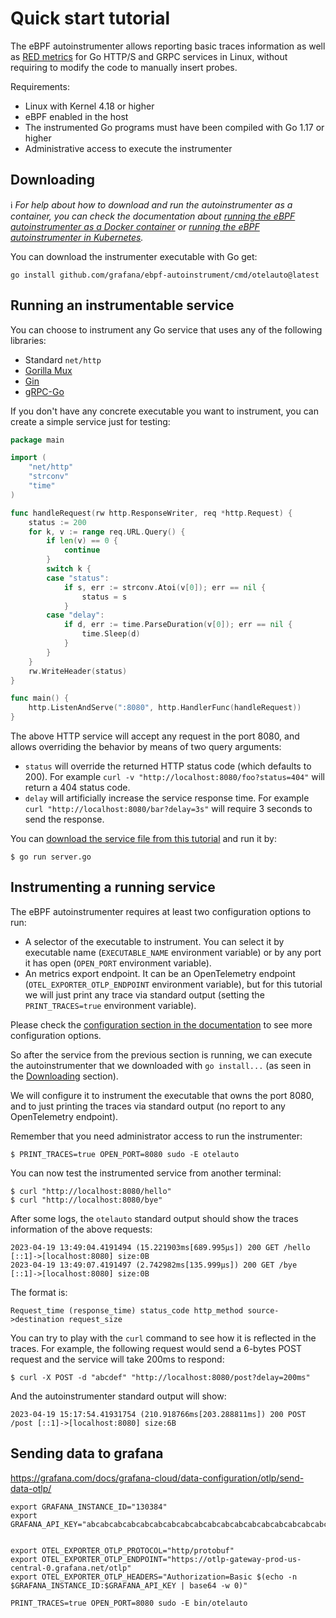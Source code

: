 # Quick start tutorial

The eBPF autoinstrumenter allows reporting basic traces information as well as
[RED metrics](https://grafana.com/files/grafanacon_eu_2018/Tom_Wilkie_GrafanaCon_EU_2018.pdf)
for Go HTTP/S and GRPC services in Linux, without requiring to modify the code
to manually insert probes.

Requirements:
- Linux with Kernel 4.18 or higher
- eBPF enabled in the host
- The instrumented Go programs must have been compiled with Go 1.17 or higher
- Administrative access to execute the instrumenter

## Downloading

ℹ️ _For help about how to download and run the autoinstrumenter as a container, you
can check the documentation about [running the eBPF autoinstrumenter as a Docker container](../docker.md)
or [running the eBPF autoinstrumenter in Kubernetes](../k8s.md)._

You can download the instrumenter executable with Go get:

```
go install github.com/grafana/ebpf-autoinstrument/cmd/otelauto@latest
```

## Running an instrumentable service

You can choose to instrument any Go service that uses any of the following libraries:

* Standard `net/http`
* [Gorilla Mux](https://github.com/gorilla/mux)
* [Gin](https://gin-gonic.com/)
* [gRPC-Go](https://github.com/grpc/grpc-go)

If you don't have any concrete executable you want to instrument, you can create a simple
service just for testing:

```go
package main

import (
	"net/http"
	"strconv"
	"time"
)

func handleRequest(rw http.ResponseWriter, req *http.Request) {
	status := 200
	for k, v := range req.URL.Query() {
		if len(v) == 0 {
			continue
		}
		switch k {
		case "status":
			if s, err := strconv.Atoi(v[0]); err == nil {
				status = s
			}
		case "delay":
			if d, err := time.ParseDuration(v[0]); err == nil {
				time.Sleep(d)
			}
		}
	}
	rw.WriteHeader(status)
}

func main() {
	http.ListenAndServe(":8080", http.HandlerFunc(handleRequest))
}
```

The above HTTP service will accept any request in the port 8080, and allows
overriding the behavior by means of two query arguments:

* `status` will override the returned HTTP status code (which defaults to 200).
  For example `curl -v "http://localhost:8080/foo?status=404"` will return a 404
  status code.
* `delay` will artificially increase the service response time. For example
  `curl "http://localhost:8080/bar?delay=3s"` will require 3 seconds to send
  the response.

You can [download the service file from this tutorial](server.go) and run it by:

```
$ go run server.go
```

## Instrumenting a running service

The eBPF autoinstrumenter requires at least two configuration options to run:

* A selector of the executable to instrument. You can select it by executable name
  (`EXECUTABLE_NAME` environment variable) or by any port it has open
  (`OPEN_PORT` environment variable).
* An metrics export endpoint. It can be an OpenTelemetry endpoint
  (`OTEL_EXPORTER_OTLP_ENDPOINT` environment variable), but for this tutorial we
  will just print any trace via standard output (setting the `PRINT_TRACES=true`
  environment variable).

Please check the [configuration section in the documentation](../config.md) to
see more configuration options.

So after the service from the previous section is running, we can execute the
autoinstrumenter that we downloaded with `go install...` (as seen in the
[Downloading](#downloading) section).

We will configure it to instrument the executable that owns the port 8080, and
to just printing the traces via standard output (no report to any OpenTelemetry
endpoint).

Remember that you need administrator access to run the instrumenter:

```
$ PRINT_TRACES=true OPEN_PORT=8080 sudo -E otelauto
```

You can now test the instrumented service from another terminal:

```
$ curl "http://localhost:8080/hello"        
$ curl "http://localhost:8080/bye"
```

After some logs, the `otelauto` standard output should show the traces information
of the above requests:

```
2023-04-19 13:49:04.4191494 (15.221903ms[689.995µs]) 200 GET /hello [::1]->[localhost:8080] size:0B
2023-04-19 13:49:07.4191497 (2.742982ms[135.999µs]) 200 GET /bye [::1]->[localhost:8080] size:0B
```

The format is:

```
Request_time (response_time) status_code http_method source->destination request_size 
```

You can try to play with the `curl` command to see how it is reflected in the traces.
For example, the following request would send a 6-bytes POST request and the service will
take 200ms to respond:

```
$ curl -X POST -d "abcdef" "http://localhost:8080/post?delay=200ms"
```

And the autoinstrumenter standard output will show:

```
2023-04-19 15:17:54.41931754 (210.918766ms[203.288811ms]) 200 POST /post [::1]->[localhost:8080] size:6B
```

## Sending data to grafana

https://grafana.com/docs/grafana-cloud/data-configuration/otlp/send-data-otlp/

```
export GRAFANA_INSTANCE_ID="130384"
export GRAFANA_API_KEY="abcabcabcabcabcabcabcabcabcabcabcabcabcabcabcabcabcabcabcabcabcabcabcabcabcabcabcabcabcabcabcabc="


export OTEL_EXPORTER_OTLP_PROTOCOL="http/protobuf"
export OTEL_EXPORTER_OTLP_ENDPOINT="https://otlp-gateway-prod-us-central-0.grafana.net/otlp"
export OTEL_EXPORTER_OTLP_HEADERS="Authorization=Basic $(echo -n $GRAFANA_INSTANCE_ID:$GRAFANA_API_KEY | base64 -w 0)"

PRINT_TRACES=true OPEN_PORT=8080 sudo -E bin/otelauto
```
